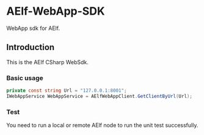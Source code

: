 # AElf-WebApp-SDK

WebApp sdk for AElf.

## Introduction

This is the AElf CSharp WebSdk.

### Basic usage

```c#
private const string Url = "127.0.0.1:8001";
IWebAppService WebAppService = AElfWebAppClient.GetClientByUrl(Url);
```

### Test

You need to run a local or remote AElf node to run the unit test successfully.